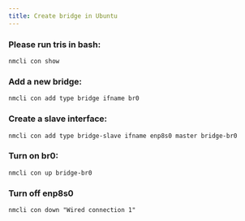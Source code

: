 ```yaml
---
title: Create bridge in Ubuntu
---
```


### Please run tris in bash:
```
nmcli con show
```

### Add a new bridge:
```
nmcli con add type bridge ifname br0
```
### Create a slave interface:
```
nmcli con add type bridge-slave ifname enp8s0 master bridge-br0
```
### Turn on br0:
```
nmcli con up bridge-br0
```
### Turn off enp8s0
```
nmcli con down "Wired connection 1"
```
